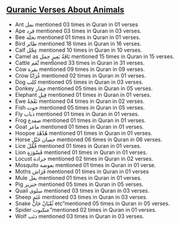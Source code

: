 ## [Quranic Verses About Animals](https://www.thelastdialogue.org/article/list-of-all-animals-mentioned-in-quran/)
* Ant نمل mentioned 03 times in Quran in 01 verses
* Ape قرد mentioned 03 times in Quran in 03 verses. 
* Bee نحلة mentioned 01 times in Quran in 01 verses. 
* Bird طائر mentioned 18 times in Quran in 16 verses. 
* Calf عِجْل mentioned 10 times in Quran in 10 verses. 
* Camel as  نَاقَةُ بَعِيرٍ جمل mentioned 15 times in Quran in 15 verses. 
* Cattle نَّعَم mentioned 33 times in Quran in 31 verses. 
* Cow  بقرة mentioned 09 times in Quran in 09 verses. 
* Crow غُرَابًا mentioned 02 times in Quran in 01 verses.  
* Dog كلب mentioned 05 times in Quran in 03 verses. 
* Donkey حِمَار mentioned 05 times in Quran in 05 verses. 
* Elephant فِيلِ mentioned 01 times in Quran in 01 verses. 
* Ewe نَعْجَةٌ mentioned 04 times in Quran in 02 verses.  
* Fish حوت mentioned 05 times in Quran in 05 verses. 
* Fly ذباب mentioned 01 times in Quran in 01 verses. 
* Frog ضفدع mentioned 01 times in Quran in 01 verses. 
* Goat ماعز mentioned 01 times in Quran in 01 verses. 
* Hoopoe هُدْهُدَ mentioned 01 times in Quran in 01 verses. 
* Horse حصان خَيْلٍ mentioned 06 times in Quran in 06 verses.  
* Lice  قُمَّلَ mentioned  01 times in Quran in 01 verses. 
* Lion  قَسْوَرَةٍ mentioned  01 times in Quran in 01 verses. 
* Locust جرادة mentioned  02 times in Quran in 02 verses. 
* Mosquito بعوضة mentioned 01 times in Quran in 01 verse. 
* Moths فَرَاش mentioned  01 times in Quran in 01 verses 
* Mule بغل mentioned  01 times in Quran in 01 verses. 
* Pig خنزير mentioned  05 times in Quran in 05 verses. 
* Quail سلوى mentioned 03 times in Quran in 03 verses. 
* Sheep غَنَم mentioned 03 times in Quran in 03 verses. 
* Snake ثُعْبَانٌ جَانٌّ etc”mentioned 05 times in Quran in 05 verses. 
* Spider عنكبوت”mentioned 02 times in Quran in 01 verses. 
* Wolf ذئب mentioned 03 times in Quran in 03 verses. 
